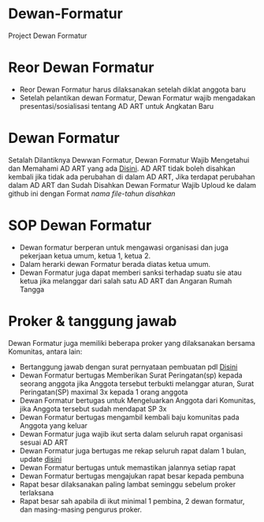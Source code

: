 # Dewan-Formatur
Project Dewan Formatur

# Reor Dewan Formatur
- Reor Dewan Formatur harus dilaksanakan setelah diklat anggota baru
- Setelah pelantikan dewan Formatur, Dewan Formatur wajib mengadakan presentasi/sosialisasi tentang AD ART untuk Angkatan Baru

# Dewan Formatur
Setalah Dilantiknya Dewwan Formatur, Dewan Formatur Wajib Mengetahui dan Memahami AD ART yang ada [Disini](https://github.com/For-Kits/Dewan-Formatur).
AD ART tidak boleh disahkan kembali jika tidak ada perubahan di dalam AD ART, Jika terdapat perubahan dalam AD ART dan Sudah Disahkan Dewan Formatur Wajib Uploud ke dalam github ini dengan Format *nama file*-*tahun disahkan*

# SOP Dewan Formatur
- Dewan formatur berperan untuk mengawasi organisasi dan juga pekerjaan ketua umum, ketua 1, ketua 2. 
- Dalam herarki dewan Formatur berada diatas ketua umum.
- Dewan Formatur juga dapat memberi sanksi terhadap suatu sie atau ketua jika melanggar dari salah satu AD ART dan Angaran Rumah Tangga

# Proker & tanggung jawab
Dewan Formatur juga memiliki beberapa proker yang dilaksanakan bersama Komunitas, antara lain:
- Bertanggung jawab dengan surat pernyataan pembuatan pdl [Disini](https://github.com/For-Kits/Dewan-Formatur/blob/main/surat/Surat%20Pernyataan-PDL.docx)
- Dewan Formatur bertugas Memberikan Surat Peringatan(sp) kepada seorang anggota jika Anggota tersebut terbukti melanggar aturan, Surat Peringatan(SP) maximal 3x kepada 1 orang anggota
- Dewan Formatur bertugas untuk Mengeluarkan Anggota dari Komunitas, jika Anggota tersebut sudah mendapat SP 3x
- Dewan Formatur bertugas mengambil kembali baju komunitas pada Anggota yang keluar
- Dewan Formatur juga wajib ikut serta dalam seluruh rapat organisasi sesuai AD ART
- Dewan Formatur juga bertugas me rekap seluruh rapat dalam 1 bulan, update [disini](https://docs.google.com/spreadsheets/d/1w5jbG2OFM_LiTYv2kX-G9xt053RIlWVw1OO4dsgo8TA/edit#gid=0)
- Dewan Formatur bertugas untuk memastikan jalannya setiap rapat
- Dewan Formatur bertugas mengajukan rapat besar kepada pembuna
- Rapat besar dilaksanakan paling lambat seminggu sebelum proker terlaksana
- Rapat besar sah apabila di ikut minimal 1 pembina, 2 dewan formatur, dan masing-masing pengurus proker.
